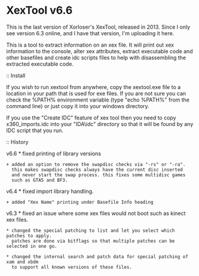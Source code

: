 # XexTool v6.6
This is the last version of Xorloser's XexTool, released in 2013.
Since I only see version 6.3 online, and I have that version, I'm uploading it here.

This is a tool to extract information on an xex file. It will print out xex information to the console, alter xex attributes, extract executable code and other basefiles and create idc scripts files to help with disassembling the extracted executable code.



:: Install

If you wish to run xextool from anywhere, copy the xextool.exe file to
a location in your path that is used for exe files. If you are not sure
you can check the %PATH% environment variable (type "echo %PATH%" from
the command line) or just copy it into your windows directory.

If you use the "Create IDC" feature of xex tool then you need to copy
x360_imports.idc into your "IDA\idc" directory so that it will be found
by any IDC script that you run.


:: History

v6.6
	* fixed printing of library versions
	
	+ added an option to remove the swapdisc checks via "-rs" or "-ra".
	  this makes swapdisc checks always have the current disc inserted
	  and never start the swap process. this fixes some multidisc games
	  such as GTA5 and BF3.

v6.4
	* fixed import library handling.
	
	+ added "Xex Name" printing under Basefile Info heading

v6.3
	* fixed an issue where some xex files would not boot such as kinect xex files.
	
	* changed the special patching to list and let you select which patches to apply.
	  patches are done via bitflags so that multiple patches can be selected in one go.
	
	* changed the internal search and patch data for special patching of xam and xbdm
	  to support all known versions of these files.
